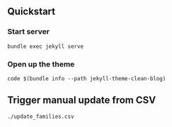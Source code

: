 ## Quickstart

### Start server

```
bundle exec jekyll serve
```

### Open up the theme

```
code $(bundle info --path jekyll-theme-clean-blog)
```

## Trigger manual update from CSV

```
./update_families.csv
```
